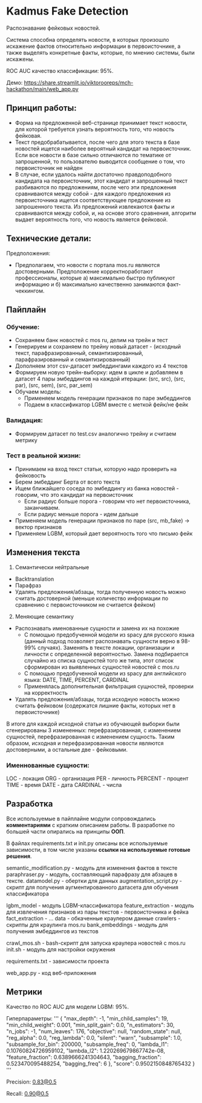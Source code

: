 # Kadmus Fake Detection
Распознавание фейковых новостей.

Система способна определять новости, в которых произошло искажение фактов относительно информации в первоисточнике, а также выделять конкретные факты, которые, по мнению системы, были искажены.

ROC AUC качество классификации: 95%.

Демо: https://share.streamlit.io/viktorooreps/mch-hackathon/main/web_app.py


## Принцип работы:

* Форма на предложенной веб-странице принимает текст новости, для которой требуется узнать вероятность того, что новость фейковая.
* Текст предобрабатывается, после чего для этого текста в базе новостей ищется наиболее вероятный кандидат на первоисточник. Если все новости в базе сильно отличаются по тематике от запрошенной, то пользователю выводится сообщение о том, что первоисточник не найден
* В случае, если удалось найти достаточно правдоподобного кандидата на первоисточник, этот кандидат и запрошенный текст разбиваются по предложениям, после чего эти предложения сравниваются между собой - для каждого предложения из первоисточника ищется соответствующее предложение из запрошенного текста. Из предложений извлекаются факты и сравниваются между собой, и, на основе этого сравнения, алгоритм выдает вероятность того, что новость является фейковой. 


## Технические детали:

Предположения:
* Предполагаем, что новости с портала mos.ru являются достоверными. Предположение корректноработают профессионалы, которые а) максимально быстро публикуют информацию и б) максимально качественно занимаются факт-чеккингом. 


## Пайплайн 

### Обучение:

* Сохраняем банк новостей с mos ru, делим на трейн и тест
* Генерируем и сохраняем по трейну новый датасет - (исходный текст, парафразированный, семантизированный, парафразированный и семантизированный)
* Дополняем этот csv-датасет эмбеддингами каждого из 4 текстов 
* Формируем новую трейн-выборку: идем в цикле и добавляем в датасет 4 пары эмбеддингов на каждой итерации: (src, src), (src, par), (src, sem), (src, par_sem) 
* Обучаем модель:
    * Применяем модель генерации признаков по паре эмбеддингов
    * Подаем в классификатор LGBM вместе с меткой фейк/не фейк 

### Валидация:

* Формируем датасет по test.csv аналогично трейну и считаем метрику

### Тест в реальной жизни:

* Принимаем на вход текст статьи, которую надо проверить на фейковость
* Берем эмбеддинг Берта от всего текста
* Ищем ближайшего соседа по эмбеддингу из банка новостей  - говорим, что это кандидат на первоисточник
    * Если радиус больше порога - говорим что нет первоисточника, заканчиваем.
    * Если радиус меньше порога - идем дальше
* Применяем модель генерации признаков по паре (src, mb_fake) -> вектор признаков
* Применяем LGBM, который дает вероятность того что письмо фейк 


## Изменения текста 

1. Семантически нейтральные 
* Backtranslation
* Парафраз  
* Удалять предложения/абзацы, тогда полученную новость можно считать достоверной (меньше количество информации по сравнению с первоисточником не считается фейком)


2. Меняющие семантику 
* Распознавать именованные сущности и замена их на похожие 
	* С помощью предобученной модели из spacy для русского языка (данный подход позволяет распознавать сущности верно в 98-99% случаях). Заменять в тексте локации, организации и личности с определенной вероятностью. Замена подбирается случайно из списка сущностей того же типа, этот список сформирован из выявленных сущностей новостей с mos.ru
	* С помощью предобученной модели из spacy для английского языка: DATE, TIME, PERCENT, CARDINAL 
	* Применялась дополнительная фильтрация сущностей, проверки на корректность
* Удалять предложения/абзацы, тогда исходную новость можно считать фейковом (содержатся лишние факты, которых нет в первоисточнике)


В итоге для каждой исходной статьи из обучающей выборки были сгенерированы 3 измененных: перефразированная, с изменением сущностей, перефразированная с изменением сущность. Таким образом, исходная и перефразированная новости являются достоверными, а остальные две - фейковыми. 


### Именнованные сущности:

LOC - локация
ORG - организация
PER - личность 
PERCENT - процент
TIME - время
DATE - дата
CARDINAL - числа


## Разработка

Все используемые в пайплайне модули сопровождались **комментариями** с кратким описанием работы. В разработке по большей части опирались на принципы **ООП**.

В файлах requirements.txt и init.py описаны все используемые зависимости, в том числе указаны **ссылки на используемые готовые решения**.

semantic_modification.py - модуль для изменения фактов в тексте
paraphraser.py - модуль, составляющий парафразу для абзацев в тексте. 
datamodel.py - обертки для данных
augmentation_script.py - скрипт для получения аугментированного датасета для обучения классификатора

lgbm_model - модуль LGBM-классификатора 
feature_extraction - модуль для извлечения признаков из пары текстов - первоисточника и фейка
fact_extraction - ...
data - обкаченные краулером данные 
crawlers - скрипты для краулинга mos.ru
bank_embeddings - модуль для получения эмбеддингов из текстов

crawl_mos.sh - bash-скрипт для запуска краулера новостей с mos.ru
init.sh - модуль для настройки окружения

requirements.txt - зависимости проекта

web_app.py - код веб-приложения


##  Метрики

Качество по ROC AUC для модели LGBM: 95%.

Гиперпараметры:
'''
{
       "max_depth": -1,
        "min_child_samples": 19,
        "min_child_weight": 0.001,
        "min_split_gain": 0.0,
        "n_estimators": 30,
        "n_jobs": -1,
        "num_leaves": 176,
        "objective": null,
        "random_state": null,
        "reg_alpha": 0.0,
        "reg_lambda": 0.0,
        "silent": "warn",
        "subsample": 1.0,
        "subsample_for_bin": 200000,
        "subsample_freq": 0,
        "lambda_l1": 0.10760824726959102,
        "lambda_l2": 1.220269679867742e-08,
        "feature_fraction": 0.6389666241304643,
        "bagging_fraction": 0.523470095488254,
        "bagging_freq": 6
    },
    "score": 0.9502150848765432
}
'''

Precision: 0.83@0.5

Recall: 0.90@0.5
